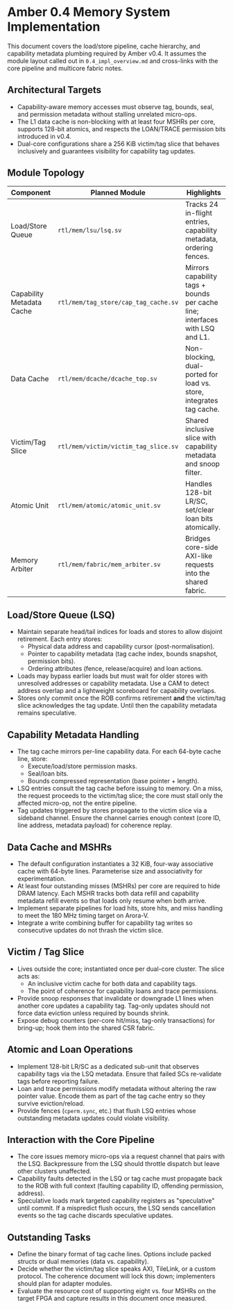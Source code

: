 # Amber 0.4 Memory System Implementation

This document covers the load/store pipeline, cache hierarchy, and capability metadata plumbing required by Amber v0.4. It assumes the module layout called out in `0.4_impl_overview.md` and cross-links with the core pipeline and multicore fabric notes.

## Architectural Targets

- Capability-aware memory accesses must observe tag, bounds, seal, and permission metadata without stalling unrelated micro-ops.
- The L1 data cache is non-blocking with at least four MSHRs per core, supports 128-bit atomics, and respects the LOAN/TRACE permission bits introduced in v0.4.
- Dual-core configurations share a 256 KiB victim/tag slice that behaves inclusively and guarantees visibility for capability tag updates.

## Module Topology

| Component | Planned Module | Highlights |
| --- | --- | --- |
| Load/Store Queue | `rtl/mem/lsu/lsq.sv` | Tracks 24 in-flight entries, capability metadata, ordering fences. |
| Capability Metadata Cache | `rtl/mem/tag_store/cap_tag_cache.sv` | Mirrors capability tags + bounds per cache line; interfaces with LSQ and L1. |
| Data Cache | `rtl/mem/dcache/dcache_top.sv` | Non-blocking, dual-ported for load vs. store, integrates tag cache. |
| Victim/Tag Slice | `rtl/mem/victim/victim_tag_slice.sv` | Shared inclusive slice with capability metadata and snoop filter. |
| Atomic Unit | `rtl/mem/atomic/atomic_unit.sv` | Handles 128-bit LR/SC, set/clear loan bits atomically. |
| Memory Arbiter | `rtl/mem/fabric/mem_arbiter.sv` | Bridges core-side AXI-like requests into the shared fabric. |

## Load/Store Queue (LSQ)

- Maintain separate head/tail indices for loads and stores to allow disjoint retirement. Each entry stores:
  - Physical data address and capability cursor (post-normalisation).
  - Pointer to capability metadata (tag cache index, bounds snapshot, permission bits).
  - Ordering attributes (fence, release/acquire) and loan actions.
- Loads may bypass earlier loads but must wait for older stores with unresolved addresses or capability metadata. Use a CAM to detect address overlap and a lightweight scoreboard for capability overlaps.
- Stores only commit once the ROB confirms retirement **and** the victim/tag slice acknowledges the tag update. Until then the capability metadata remains speculative.

## Capability Metadata Handling

- The tag cache mirrors per-line capability data. For each 64-byte cache line, store:
  - Execute/load/store permission masks.
  - Seal/loan bits.
  - Bounds compressed representation (base pointer + length).
- LSQ entries consult the tag cache before issuing to memory. On a miss, the request proceeds to the victim/tag slice; the core must stall only the affected micro-op, not the entire pipeline.
- Tag updates triggered by stores propagate to the victim slice via a sideband channel. Ensure the channel carries enough context (core ID, line address, metadata payload) for coherence replay.

## Data Cache and MSHRs

- The default configuration instantiates a 32 KiB, four-way associative cache with 64-byte lines. Parameterise size and associativity for experimentation.
- At least four outstanding misses (MSHRs) per core are required to hide DRAM latency. Each MSHR tracks both data refill and capability metadata refill events so that loads only resume when both arrive.
- Implement separate pipelines for load hits, store hits, and miss handling to meet the 180 MHz timing target on Arora-V.
- Integrate a write combining buffer for capability tag writes so consecutive updates do not thrash the victim slice.

## Victim / Tag Slice

- Lives outside the core; instantiated once per dual-core cluster. The slice acts as:
  - An inclusive victim cache for both data and capability tags.
  - The point of coherence for capability loans and trace permissions.
- Provide snoop responses that invalidate or downgrade L1 lines when another core updates a capability tag. Tag-only updates should not force data eviction unless required by bounds shrink.
- Expose debug counters (per-core hit/miss, tag-only transactions) for bring-up; hook them into the shared CSR fabric.

## Atomic and Loan Operations

- Implement 128-bit LR/SC as a dedicated sub-unit that observes capability tags via the LSQ metadata. Ensure that failed SCs re-validate tags before reporting failure.
- Loan and trace permissions modify metadata without altering the raw pointer value. Encode them as part of the tag cache entry so they survive eviction/reload.
- Provide fences (`cperm.sync`, etc.) that flush LSQ entries whose outstanding metadata updates could violate visibility.

## Interaction with the Core Pipeline

- The core issues memory micro-ops via a request channel that pairs with the LSQ. Backpressure from the LSQ should throttle dispatch but leave other clusters unaffected.
- Capability faults detected in the LSQ or tag cache must propagate back to the ROB with full context (faulting capability ID, offending permission, address).
- Speculative loads mark targeted capability registers as "speculative" until commit. If a mispredict flush occurs, the LSQ sends cancellation events so the tag cache discards speculative updates.

## Outstanding Tasks

- Define the binary format of tag cache lines. Options include packed structs or dual memories (data vs. capability).
- Decide whether the victim/tag slice speaks AXI, TileLink, or a custom protocol. The coherence document will lock this down; implementers should plan for adapter modules.
- Evaluate the resource cost of supporting eight vs. four MSHRs on the target FPGA and capture results in this document once measured.

